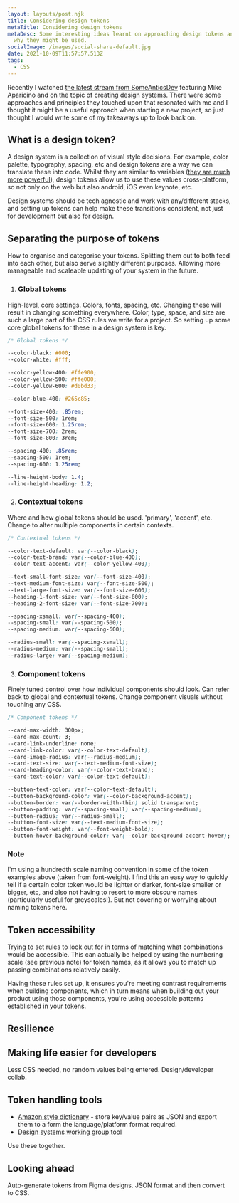 ```yaml
---
layout: layouts/post.njk
title: Considering design tokens
metaTitle: Considering design tokens
metaDesc: Some interesting ideas learnt on approaching design tokens and how and
  why they might be used.
socialImage: /images/social-share-default.jpg
date: 2021-10-09T11:57:57.513Z
tags:
  - CSS
---
```

Recently I watched [the latest stream from SomeAnticsDev](https://someantics.dev/build-your-own-design-system/) featuring Mike Aparicino and on the topic of creating design systems. There were some approaches and principles they touched upon that resonated with me and I thought it might be a useful approach when starting a new project, so just thought I would write some of my takeaways up to look back on.

## What is a design token?
A design system is a collection of visual style decisions. For example, color palette, typography, spacing, etc and design tokens are a way we can translate these into code. Whilst they are similar to variables ([they are much more powerful](https://piccalil.li/tutorial/what-are-design-tokens/)), design tokens allow us to use these values cross-platform, so not only on the web but also android, iOS even keynote, etc.

Design systems should be tech agnostic and work with any/different stacks, and setting up tokens can help make these transitions consistent, not just for development but also for design.

## Separating the purpose of tokens
How to organise and categorise your tokens. Splitting them out to both feed into each other, but also serve slightly different purposes. Allowing more manageable and scaleable updating of your system in the future.

1. ### Global tokens
High-level, core settings. Colors, fonts, spacing, etc. Changing these will result in changing something everywhere. Color, type, space, and size are such a large part of the CSS rules we write for a project. So setting up some core global tokens for these in a design system is key.

```css
/* Global tokens */

--color-black: #000;
--color-white: #fff;

--color-yellow-400: #ffe900;
--color-yellow-500: #ffe000;
--color-yellow-600: #d0bd33;

--color-blue-400: #265c85;

--font-size-400: .85rem;
--font-size-500: 1rem;
--font-size-600: 1.25rem;
--font-size-700: 2rem;
--font-size-800: 3rem;

--spacing-400: .85rem;
--sapcing-500: 1rem;
--spacing-600: 1.25rem;

--line-height-body: 1.4;
--line-height-heading: 1.2;
```

2. ### Contextual tokens
Where and how global tokens should be used. 'primary', 'accent', etc. Change to alter multiple components in certain contexts.

```css
/* Contextual tokens */

--color-text-default: var(--color-black);
--color-text-brand: var(--color-blue-400);
--color-text-accent: var(--color-yellow-400);

--text-small-font-size: var(--font-size-400);
--text-medium-font-size: var(--font-size-500);
--text-large-font-size: var(--font-size-600);
--heading-1-font-size: var(--font-size-800);
--heading-2-font-size: var(--font-size-700);

--spacing-xsmall: var(--spacing-400);
--spacing-small: var(--spacing-500);
--spacing-medium: var(--spacing-600);

--radius-small: var(--spacing-xsmall);
--radius-medium: var(--spacing-small);
--radius-large: var(--spacing-medium);
```

3. ### Component tokens
Finely tuned control over how individual components should look. Can refer back to global and contextual tokens. Change component visuals without touching any CSS.

```css
/* Component tokens */

--card-max-width: 300px;
--card-max-count: 3;
--card-link-underline: none;
--card-link-color: var(--color-text-default);
--card-image-radius: var(--radius-medium);
--card-text-size: var(--text-medium-font-size);
--card-heading-color: var(--color-text-brand);
--card-text-color: var(--color-text-default);

--button-text-color: var(--color-text-default);
--button-background-color: var(--color-background-accent);
--button-border: var(--border-width-thin) solid transparent;
--button-padding: var(--spacing-small) var(--spacing-medium);
--button-radius: var(--radius-small);
--button-font-size: var(--text-medium-font-size);
--button-font-weight: var(--font-weight-bold);
--button-hover-background-color: var(--color-background-accent-hover);
```
<div class="post-note">
<h3>Note</h3>
<p>I'm using a hundredth scale naming convention in some of the token examples above (taken from font-weight). I find this an easy way to quickly tell if a certain color token would be lighter or darker, font-size smaller or bigger, etc, and also not having to resort to more obscure names (particularly useful for greyscales!). But not covering or worrying about naming tokens here.</p>
</div>

## Token accessibility
Trying to set rules to look out for in terms of matching what combinations would be accessible. This can actually be helped by using the numbering scale (see previous note) for token names, as it allows you to match up passing combinations relatively easily.

Having these rules set up, it ensures you're meeting contrast requirements when building components, which in turn means when building out your product using those components, you're using accessible patterns established in your tokens.

## Resilience

## Making life easier for developers
Less CSS needed, no random values being entered. Design/developer collab.

## Token handling tools
* [Amazon style dictionary](https://amzn.github.io/style-dictionary/#/) - store key/value pairs as JSON and export them to a form the language/platform format required. 
* [Design systems working group tool](https://github.com/design-tokens/community-group)

Use these together.

## Looking ahead
Auto-generate tokens from Figma designs. JSON format and then convert to CSS.
